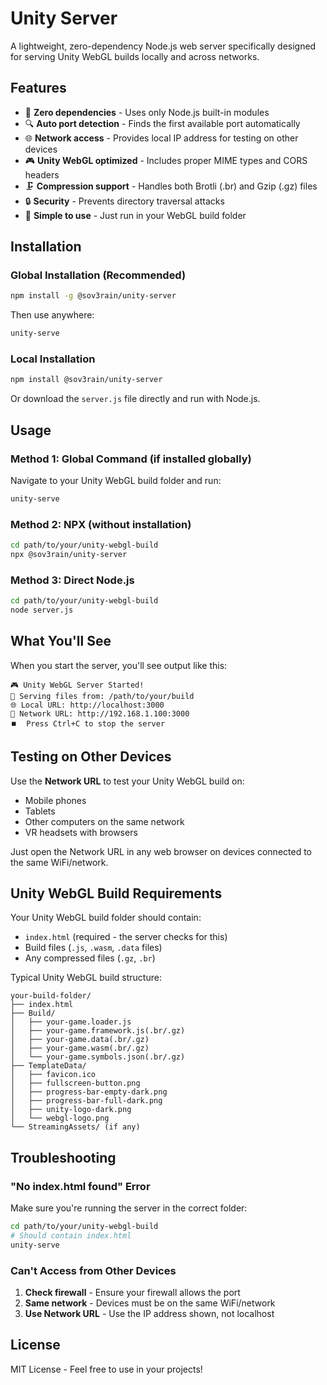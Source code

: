# Unity Server

A lightweight, zero-dependency Node.js web server specifically designed for serving Unity WebGL builds locally and across networks.

## Features

- 🚀 **Zero dependencies** - Uses only Node.js built-in modules
- 🔍 **Auto port detection** - Finds the first available port automatically
- 🌐 **Network access** - Provides local IP address for testing on other devices
- 🎮 **Unity WebGL optimized** - Includes proper MIME types and CORS headers
- 🗜️ **Compression support** - Handles both Brotli (.br) and Gzip (.gz) files
- 🔒 **Security** - Prevents directory traversal attacks
- 🎯 **Simple to use** - Just run in your WebGL build folder

## Installation

### Global Installation (Recommended)

```bash
npm install -g @sov3rain/unity-server
```

Then use anywhere:
```bash
unity-serve
```

### Local Installation

```bash
npm install @sov3rain/unity-server
```

Or download the `server.js` file directly and run with Node.js.

## Usage

### Method 1: Global Command (if installed globally)

Navigate to your Unity WebGL build folder and run:
```bash
unity-serve
```

### Method 2: NPX (without installation)

```bash
cd path/to/your/unity-webgl-build
npx @sov3rain/unity-server
```

### Method 3: Direct Node.js

```bash
cd path/to/your/unity-webgl-build
node server.js
```

## What You'll See

When you start the server, you'll see output like this:

```
🎮 Unity WebGL Server Started!
📁 Serving files from: /path/to/your/build
🌐 Local URL: http://localhost:3000
📱 Network URL: http://192.168.1.100:3000
⏹️  Press Ctrl+C to stop the server
```

## Testing on Other Devices

Use the **Network URL** to test your Unity WebGL build on:
- Mobile phones
- Tablets  
- Other computers on the same network
- VR headsets with browsers

Just open the Network URL in any web browser on devices connected to the same WiFi/network.

## Unity WebGL Build Requirements

Your Unity WebGL build folder should contain:
- `index.html` (required - the server checks for this)
- Build files (`.js`, `.wasm`, `.data` files)
- Any compressed files (`.gz`, `.br`)

Typical Unity WebGL build structure:
```
your-build-folder/
├── index.html
├── Build/
│   ├── your-game.loader.js
│   ├── your-game.framework.js(.br/.gz)
│   ├── your-game.data(.br/.gz)
│   ├── your-game.wasm(.br/.gz)
│   └── your-game.symbols.json(.br/.gz)
├── TemplateData/
│   ├── favicon.ico
│   ├── fullscreen-button.png
│   ├── progress-bar-empty-dark.png
│   ├── progress-bar-full-dark.png
│   ├── unity-logo-dark.png
│   └── webgl-logo.png
└── StreamingAssets/ (if any)
```

## Troubleshooting

### "No index.html found" Error
Make sure you're running the server in the correct folder:
```bash
cd path/to/your/unity-webgl-build
# Should contain index.html
unity-serve
```

### Can't Access from Other Devices
1. **Check firewall** - Ensure your firewall allows the port
2. **Same network** - Devices must be on the same WiFi/network
3. **Use Network URL** - Use the IP address shown, not localhost

## License

MIT License - Feel free to use in your projects!